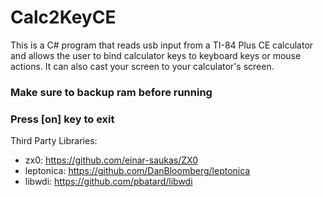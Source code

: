 # Calc2KeyCE

This is a C# program that reads usb input from a TI-84 Plus CE calculator and allows the user to bind calculator keys to keyboard keys or mouse actions. It can also cast your screen to your calculator's screen.

### Make sure to backup ram before running
### Press [on] key to exit

Third Party Libraries:
+ zx0: https://github.com/einar-saukas/ZX0
+ leptonica: https://github.com/DanBloomberg/leptonica
+ libwdi: https://github.com/pbatard/libwdi
